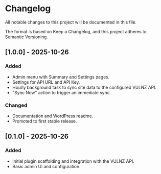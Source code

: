 # Changelog

All notable changes to this project will be documented in this file.

The format is based on Keep a Changelog, and this project adheres to Semantic Versioning.

## [1.0.0] - 2025-10-26

### Added
- Admin menu with Summary and Settings pages.
- Settings for API URL and API Key.
- Hourly background task to sync site data to the configured VULNZ API.
- "Sync Now" action to trigger an immediate sync.

### Changed
- Documentation and WordPress readme.
- Promoted to first stable release.

## [0.1.0] - 2025-10-26

### Added
- Initial plugin scaffolding and integration with the VULNZ API.
- Basic admin UI and configuration.
